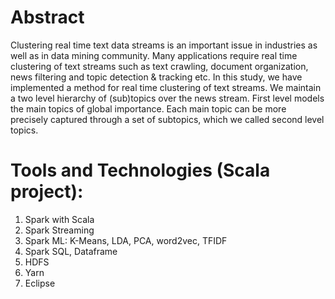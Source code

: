 # Abstract
Clustering real time text data streams is an important issue in industries as well as in data mining community. Many applications require real time clustering of text streams such as text crawling, document organization, news filtering and topic detection & tracking etc. In this study, we have implemented a method for real time clustering of text streams. We maintain a two level hierarchy of (sub)topics over the news stream. First level models the main topics of global importance. Each main topic can be more precisely captured through a set of subtopics, which we called second level topics. 

# Tools and Technologies (Scala project):
  1. Spark with Scala 
  2. Spark Streaming
  3. Spark ML: K-Means, LDA, PCA, word2vec, TFIDF
  4. Spark SQL, Dataframe
  5. HDFS
  6. Yarn
  7. Eclipse
